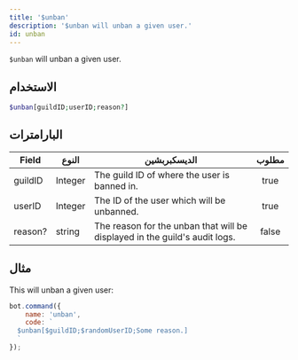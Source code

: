 ```yaml
---
title: '$unban'
description: '$unban will unban a given user.'
id: unban
---
```


`$unban` will unban a given user.

## الاستخدام

```php
$unban[guildID;userID;reason?]
```

## البارامترات

| Field   | النوع   | الديسكبربشين                                                               | مطلوب |
| ------- | ------- | -------------------------------------------------------------------------- |:-----:|
| guildID | Integer | The guild ID of where the user is banned in.                               | true  |
| userID  | Integer | The ID of the user which will be unbanned.                                 | true  |
| reason? | string  | The reason for the unban that will be displayed in the guild's audit logs. | false |

## مثال

This will unban a given user:

```javascript
bot.command({
    name: 'unban',
    code: `
  $unban[$guildID;$randomUserID;Some reason.]
  `
});
```